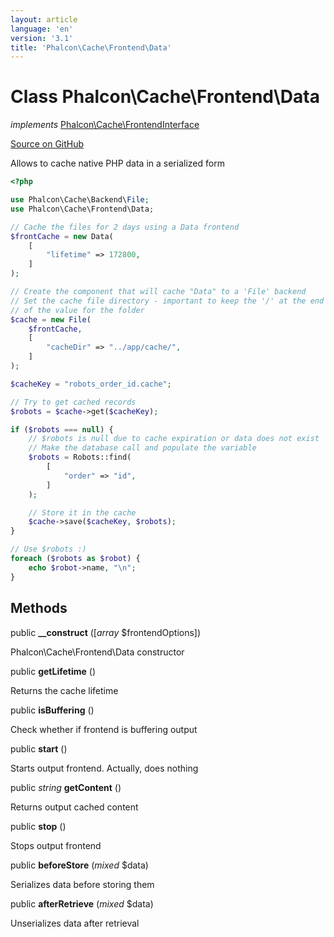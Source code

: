 ```yaml
---
layout: article
language: 'en'
version: '3.1'
title: 'Phalcon\Cache\Frontend\Data'
---
```

# Class **Phalcon\Cache\Frontend\Data**

*implements* [Phalcon\Cache\FrontendInterface](/3.1/en/api/Phalcon_Cache_FrontendInterface)

<a href="https://github.com/phalcon/cphalcon/tree/v3.1.0/phalcon/cache/frontend/data.zep" class="btn btn-default btn-sm">Source on GitHub</a>

Allows to cache native PHP data in a serialized form

```php
<?php

use Phalcon\Cache\Backend\File;
use Phalcon\Cache\Frontend\Data;

// Cache the files for 2 days using a Data frontend
$frontCache = new Data(
    [
        "lifetime" => 172800,
    ]
);

// Create the component that will cache "Data" to a 'File' backend
// Set the cache file directory - important to keep the '/' at the end of
// of the value for the folder
$cache = new File(
    $frontCache,
    [
        "cacheDir" => "../app/cache/",
    ]
);

$cacheKey = "robots_order_id.cache";

// Try to get cached records
$robots = $cache->get($cacheKey);

if ($robots === null) {
    // $robots is null due to cache expiration or data does not exist
    // Make the database call and populate the variable
    $robots = Robots::find(
        [
            "order" => "id",
        ]
    );

    // Store it in the cache
    $cache->save($cacheKey, $robots);
}

// Use $robots :)
foreach ($robots as $robot) {
    echo $robot->name, "\n";
}

```


## Methods
public  **__construct** ([*array* $frontendOptions])

Phalcon\Cache\Frontend\Data constructor



public  **getLifetime** ()

Returns the cache lifetime



public  **isBuffering** ()

Check whether if frontend is buffering output



public  **start** ()

Starts output frontend. Actually, does nothing



public *string* **getContent** ()

Returns output cached content



public  **stop** ()

Stops output frontend



public  **beforeStore** (*mixed* $data)

Serializes data before storing them



public  **afterRetrieve** (*mixed* $data)

Unserializes data after retrieval



